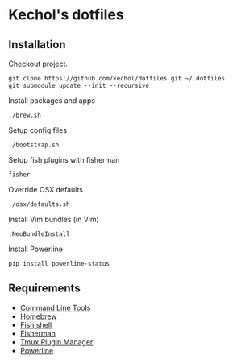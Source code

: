 # Kechol's dotfiles


## Installation

Checkout project.

```
git clone https://github.com/kechol/dotfiles.git ~/.dotfiles
git submodule update --init --recursive
```

Install packages and apps

```
./brew.sh
```

Setup config files

```
./bootstrap.sh
```

Setup fish plugins with fisherman

```
fisher
```

Override OSX defaults

```
./osx/defaults.sh
```

Install Vim bundles (in Vim)

```
:NeoBundleInstall
```

Install Powerline

```
pip install powerline-status
```


## Requirements

- [Command Line Tools](https://developer.apple.com/downloads/index.action)
- [Homebrew](http://brew.sh/)
- [Fish shell](https://fishshell.com/)
- [Fisherman](https://github.com/fisherman/fisherman)
- [Tmux Plugin Manager](https://github.com/tmux-plugins/tpm)
- [Powerline](https://github.com/powerline/powerline)

